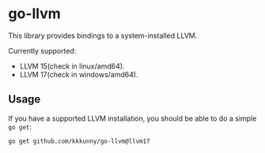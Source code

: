 # go-llvm

This library provides bindings to a system-installed LLVM.

Currently supported:

* LLVM 15(check in linux/amd64).
* LLVM 17(check in windows/amd64).

## Usage

If you have a supported LLVM installation, you should be able to do a simple `go get`:

    go get github.com/kkkunny/go-llvm@llvm17